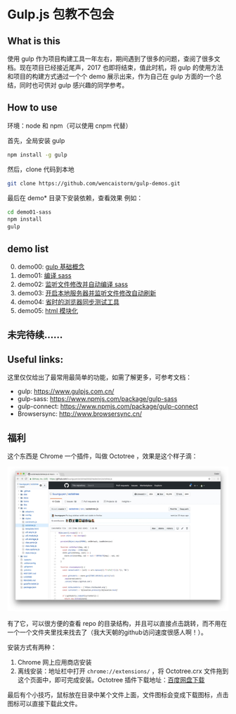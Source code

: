 # Gulp.js 包教不包会

## What is this

使用 gulp 作为项目构建工具一年左右，期间遇到了很多的问题，查阅了很多文档。现在项目已经接近尾声，2017 也即将结束，值此时机，将 gulp 的使用方法和项目的构建方式通过一个个 demo 展示出来，作为自己在 gulp 方面的一个总结，同时也可供对 gulp 感兴趣的同学参考。

## How to use

环境：node 和 npm（可以使用 cnpm 代替）

首先，全局安装 gulp
```bash
npm install -g gulp
```

然后，clone 代码到本地
```bash
git clone https://github.com/wencaistorm/gulp-demos.git
```

最后在 demo* 目录下安装依赖，查看效果
例如：
```bash
cd demo01-sass
npm install
gulp
```

## demo list
0. demo00: [gulp 基础概念](https://github.com/wencaistorm/gulp-demos/tree/master/demo00)
1. demo01: [编译 sass](https://github.com/wencaistorm/gulp-demos/tree/master/demo01-sass)
1. demo02: [监听文件修改并自动编译 sass](https://github.com/wencaistorm/gulp-demos/tree/master/demo02-sass-watch)
1. demo03: [开启本地服务器并监听文件修改自动刷新](https://github.com/wencaistorm/gulp-demos/tree/master/demo03-gulp-connect)
1. demo04: [省时的浏览器同步测试工具](https://github.com/wencaistorm/gulp-demos/tree/master/demo04-browser-sync)
1. demo05: [html 模块化](https://github.com/wencaistorm/gulp-demos/tree/master/demo05-gulp-replace)

## 未完待续……
## Useful links:

这里仅仅给出了最常用最简单的功能，如需了解更多，可参考文档：

+ gulp: https://www.gulpjs.com.cn/
+ gulp-sass: https://www.npmjs.com/package/gulp-sass
+ gulp-connect: https://www.npmjs.com/package/gulp-connect
+ Browsersync: http://www.browsersync.cn/

## 福利

这个东西是 Chrome 一个插件，叫做 Octotree ，效果是这个样子滴：

![](https://raw.githubusercontent.com/buunguyen/octotree/master/docs/chrome-github.jpg)

有了它，可以很方便的查看 repo 的目录结构，并且可以直接点击跳转，而不用在一个一个文件夹里找来找去了（我大天朝的github访问速度很感人啊！）。

安装方式有两种：
1. Chrome 网上应用商店安装
2. 离线安装：地址栏中打开 `chrome://extensions/` ，将 Octotree.crx 文件拖到这个页面中，即可完成安装。Octotree 插件下载地址：[百度网盘下载](https://pan.baidu.com/s/1i5IkhN3)

最后有个小技巧，鼠标放在目录中某个文件上面，文件图标会变成下载图标，点击图标可以直接下载此文件。